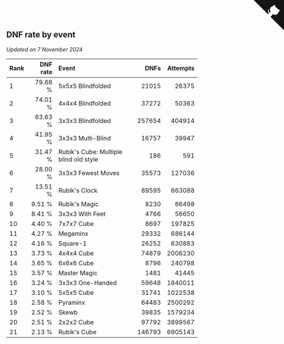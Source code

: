 ## DNF rate by event

*Updated on  7 November 2024*

| Rank | DNF rate | Event | DNFs | Attempts |
| :--- | ---: | :--- | ---: | ---: |
| 1 | 79.68 % | 5x5x5 Blindfolded | 21015 | 26375 |
| 2 | 74.01 % | 4x4x4 Blindfolded | 37272 | 50363 |
| 3 | 63.63 % | 3x3x3 Blindfolded | 257654 | 404914 |
| 4 | 41.95 % | 3x3x3 Multi-Blind | 16757 | 39947 |
| 5 | 31.47 % | Rubik's Cube: Multiple blind old style | 186 | 591 |
| 6 | 28.00 % | 3x3x3 Fewest Moves | 35573 | 127036 |
| 7 | 13.51 % | Rubik's Clock | 89595 | 663088 |
| 8 | 9.51 % | Rubik's Magic | 8230 | 86498 |
| 9 | 8.41 % | 3x3x3 With Feet | 4766 | 56650 |
| 10 | 4.40 % | 7x7x7 Cube | 8697 | 197825 |
| 11 | 4.27 % | Megaminx | 29332 | 686144 |
| 12 | 4.16 % | Square-1 | 26252 | 630883 |
| 13 | 3.73 % | 4x4x4 Cube | 74879 | 2006230 |
| 14 | 3.65 % | 6x6x6 Cube | 8796 | 240798 |
| 15 | 3.57 % | Master Magic | 1481 | 41445 |
| 16 | 3.24 % | 3x3x3 One-Handed | 59648 | 1840011 |
| 17 | 3.10 % | 5x5x5 Cube | 31741 | 1022538 |
| 18 | 2.58 % | Pyraminx | 64483 | 2500292 |
| 19 | 2.52 % | Skewb | 39835 | 1579234 |
| 20 | 2.51 % | 2x2x2 Cube | 97792 | 3899567 |
| 21 | 2.13 % | Rubik's Cube | 146793 | 6905143 |


<a href="https://github.com/JustinTimeCuber/wca_statistics" class="github-corner" aria-label="View source on Github"><svg width="80" height="80" viewBox="0 0 250 250" style="fill:#151513; color:#fff; position: absolute; top: 0; border: 0; right: 0;" aria-hidden="true"><path d="M0,0 L115,115 L130,115 L142,142 L250,250 L250,0 Z"></path><path d="M128.3,109.0 C113.8,99.7 119.0,89.6 119.0,89.6 C122.0,82.7 120.5,78.6 120.5,78.6 C119.2,72.0 123.4,76.3 123.4,76.3 C127.3,80.9 125.5,87.3 125.5,87.3 C122.9,97.6 130.6,101.9 134.4,103.2" fill="currentColor" style="transform-origin: 130px 106px;" class="octo-arm"></path><path d="M115.0,115.0 C114.9,115.1 118.7,116.5 119.8,115.4 L133.7,101.6 C136.9,99.2 139.9,98.4 142.2,98.6 C133.8,88.0 127.5,74.4 143.8,58.0 C148.5,53.4 154.0,51.2 159.7,51.0 C160.3,49.4 163.2,43.6 171.4,40.1 C171.4,40.1 176.1,42.5 178.8,56.2 C183.1,58.6 187.2,61.8 190.9,65.4 C194.5,69.0 197.7,73.2 200.1,77.6 C213.8,80.2 216.3,84.9 216.3,84.9 C212.7,93.1 206.9,96.0 205.4,96.6 C205.1,102.4 203.0,107.8 198.3,112.5 C181.9,128.9 168.3,122.5 157.7,114.1 C157.9,116.9 156.7,120.9 152.7,124.9 L141.0,136.5 C139.8,137.7 141.6,141.9 141.8,141.8 Z" fill="currentColor" class="octo-body"></path></svg></a><style>.github-corner:hover .octo-arm{animation:octocat-wave 560ms ease-in-out}@keyframes octocat-wave{0%,100%{transform:rotate(0)}20%,60%{transform:rotate(-25deg)}40%,80%{transform:rotate(10deg)}}@media (max-width:500px){.github-corner:hover .octo-arm{animation:none}.github-corner .octo-arm{animation:octocat-wave 560ms ease-in-out}}</style>
